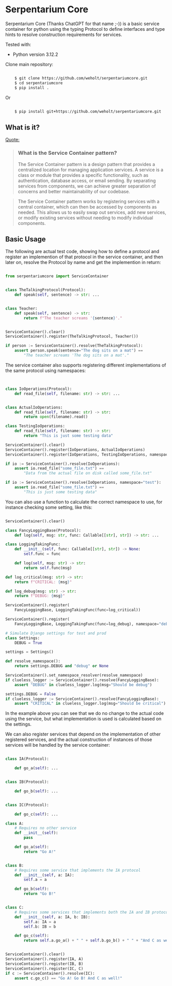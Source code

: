 # Serpentarium Core

Serpentarium Core (Thanks ChatGPT for that name ;-)) is a basic service container for python using the typing Protocol
to define interfaces and type hints to resolve construction requirements for services.

Tested with:

* Python version 3.12.2

Clone main repository:

```bash

    $ git clone https://github.com/weholt/serpentariumcore.git
    $ cd serpentariumcore
    $ pip install .

```
Or

```bash

    $ pip install git+https://github.com/weholt/serpentariumcore.git
```

## What is it?

[Quote:](https://dev.to/abdelrahmanallam/simplifying-dependency-injection-with-the-service-container-pattern-in-reactjs-and-ruby-on-rails-525m) 

> ### What is the Service Container pattern?
> The Service Container pattern is a design pattern that provides a centralized location for managing application services. A service is a class or module that provides a specific functionality, such as authentication, database access, or email sending. By separating services from components, we can achieve greater separation of concerns and better maintainability of our codebase.

> The Service Container pattern works by registering services with a central container, which can then be accessed by components as needed. This allows us to easily swap out services, add new services, or modify existing services without needing to modify individual components.

## Basic Usage

The following are actual test code, showing how to define a protocol and register an implemention
of that protocol in the service container, and then later on, resolve the Protocol by name
and get the implemention in return:

```python

from serpentariumcore import ServiceContainer


class TheTalkingProtocol(Protocol):
    def speak(self, sentence) -> str: ...


class Teacher:
    def speak(self, sentence) -> str:
        return f"The teacher screams '{sentence}'."


ServiceContainer().clear()
ServiceContainer().register(TheTalkingProtocol, Teacher())

if person := ServiceContainer().resolve(TheTalkingProtocol):
    assert person.speak(sentence="The dog sits on a mat") == 
        "The teacher screams 'The dog sits on a mat'."
```

The service container also supports registering different implementations of the same protocol using namespaces:

```python


class IoOperations(Protocol):
    def read_file(self, filename: str) -> str: ...


class ActualIoOperations:
    def read_file(self, filename: str) -> str:
        return open(filename).read()

class TestingIoOperations:
    def read_file(self, filename: str) -> str:
        return "This is just some testing data"

ServiceContainer().clear()
ServiceContainer().register(IoOperations, ActualIoOperations)
ServiceContainer().register(IoOperations, TestingIoOperations, namespace="test")

if io := ServiceContainer().resolve(IoOperations):
    assert io.read_file("some_file.txt") == 
        "Data from the actual file on disk called some_file.txt"

if io := ServiceContainer().resolve(IoOperations, namespace="test"):
    assert io.read_file("some_file.txt") == 
        "This is just some testing data"

```

You can also use a function to calculate the correct namespace to use, for instance checking some setting, like this:

```python

ServiceContainer().clear()

class FancyLoggingBase(Protocol):
    def log(self, msg: str, func: Callable[[str], str]) -> str: ...

class LoggingTakingFunc:
    def __init__(self, func: Callable[[str], str]) -> None:
        self.func = func

    def log(self, msg: str) -> str:
        return self.func(msg)

def log_critical(msg: str) -> str:
    return f"CRITICAL: {msg}"

def log_debug(msg: str) -> str:
    return f"DEBUG: {msg}"

ServiceContainer().register(
    FancyLoggingBase, LoggingTakingFunc(func=log_critical))

ServiceContainer().register(
    FancyLoggingBase, LoggingTakingFunc(func=log_debug), namespace="debug")

# Simulate Django settings for test and prod
class Settings:
    DEBUG = True

settings = Settings()

def resolve_namespace():
    return settings.DEBUG and "debug" or None

ServiceContainer().set_namespace_resolver(resolve_namespace)
if clueless_logger := ServiceContainer().resolve(FancyLoggingBase):
    assert "DEBUG" in clueless_logger.log(msg="Should be debug")

settings.DEBUG = False
if clueless_logger := ServiceContainer().resolve(FancyLoggingBase):
    assert "CRITICAL" in clueless_logger.log(msg="Should be critical")

```

In the example above you can see that we do no change to the actual code using the service, 
but what implementation is used is calculated based on the settings.

We can also register services that depend on the implementation of other registered services, 
and the actual construction of instances of those services will be handled by the service container:

```python

class IA(Protocol):

    def go_a(self): ...


class IB(Protocol):

    def go_b(self): ...


class IC(Protocol):

    def go_c(self): ...

class A:
    # Requires no other service
    def __init__(self):
        pass

    def go_a(self):
        return "Go A!"


class B:
    # Requires some service that implements the IA protocol
    def __init__(self, a: IA):
        self.a = a

    def go_b(self):
        return "Go B!"


class C:
    # Requires some services that implements both the IA and IB protocol
    def __init__(self, a: IA, b: IB):
        self.a: IA = a
        self.b: IB = b

    def go_c(self):
        return self.a.go_a() + " " + self.b.go_b() + " " + "And C as well!"


ServiceContainer().clear()
ServiceContainer().register(IA, A)
ServiceContainer().register(IB, B)
ServiceContainer().register(IC, C)
if c := ServiceContainer().resolve(IC):
    assert c.go_c() == "Go A! Go B! And C as well!"
```